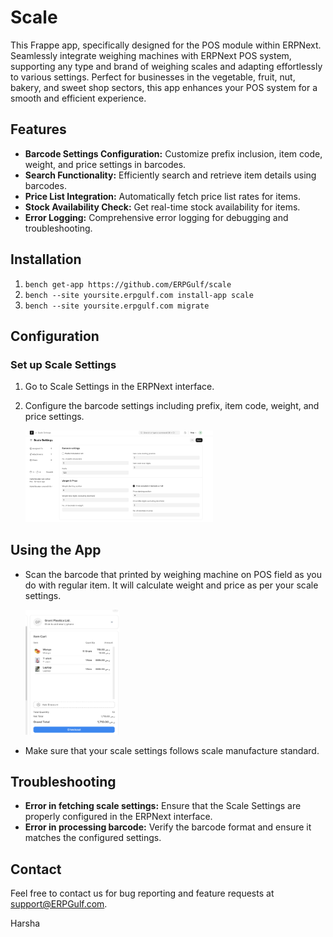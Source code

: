 # Scale

This Frappe app, specifically designed for the POS module within ERPNext. Seamlessly integrate weighing machines with ERPNext POS system, supporting any type and brand of weighing scales and adapting effortlessly to various settings. Perfect for businesses in the vegetable, fruit, nut, bakery, and sweet shop sectors, this app enhances your POS system for a smooth and efficient experience.

## Features

- **Barcode Settings Configuration:** Customize prefix inclusion, item code, weight, and price settings in barcodes.
- **Search Functionality:** Efficiently search and retrieve item details using barcodes.
- **Price List Integration:** Automatically fetch price list rates for items.
- **Stock Availability Check:** Get real-time stock availability for items.
- **Error Logging:** Comprehensive error logging for debugging and troubleshooting.

## Installation

1. `bench get-app https://github.com/ERPGulf/scale`
2. `bench --site yoursite.erpgulf.com install-app scale`
3. `bench --site yoursite.erpgulf.com migrate`

## Configuration

### Set up Scale Settings

1. Go to Scale Settings in the ERPNext interface.
2. Configure the barcode settings including prefix, item code, weight, and price settings.

   <img src="images/setting_page.png" alt="Setting page" width="300"/>

## Using the App

- Scan the barcode that printed by weighing machine on POS field as you do with regular item. It will calculate weight and price as per your scale settings.

  <img src="images/item_cart.png" alt="Cart" width="150" height="200"/>

- Make sure that your scale settings follows scale manufacture standard.

## Troubleshooting

- **Error in fetching scale settings:** Ensure that the Scale Settings are properly configured in the ERPNext interface.
- **Error in processing barcode:** Verify the barcode format and ensure it matches the configured settings.

## Contact

Feel free to contact us for bug reporting and feature requests at [support@ERPGulf.com](mailto:support@ERPGulf.com).

Harsha
